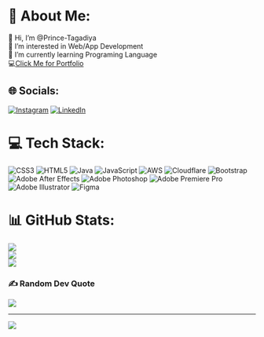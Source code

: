 <!-- - 👋 Hi, I’m @Prince-Tagadiya
- 👀 I’m interested in Web/App Development
- 🌱 I’m currently learning Programing Language
- 💞️ I’m looking to collaborate on ...
- 📫 How to reach me ...-->


<!--- 
Prince-Tagadiya/Prince-Tagadiya is a ✨ special ✨ repository because its `README.md` (this file) appears on your GitHub profile.
You can click the Preview link to take a look at your changes.
---> 
# 💫 About Me:
👋 Hi, I’m @Prince-Tagadiya<br>👀 I’m interested in Web/App Development<br>🌱 I’m currently learning Programing Language<br>
💻[Click Me for Portfolio](https://prince-tagadiya.github.io/Prince-Portfolio/)<br>  

## 🌐 Socials:
[![Instagram](https://img.shields.io/badge/Instagram-%23E4405F.svg?logo=Instagram&logoColor=white)](https://instagram.com/__.prince._.28) [![LinkedIn](https://img.shields.io/badge/LinkedIn-%230077B5.svg?logo=linkedin&logoColor=white)](https://linkedin.com/in/prince-tagadiya) 

# 💻 Tech Stack:
![CSS3](https://img.shields.io/badge/css3-%231572B6.svg?style=plastic&logo=css3&logoColor=white) ![HTML5](https://img.shields.io/badge/html5-%23E34F26.svg?style=plastic&logo=html5&logoColor=white) ![Java](https://img.shields.io/badge/java-%23ED8B00.svg?style=plastic&logo=java&logoColor=white) ![JavaScript](https://img.shields.io/badge/javascript-%23323330.svg?style=plastic&logo=javascript&logoColor=%23F7DF1E) ![AWS](https://img.shields.io/badge/AWS-%23FF9900.svg?style=plastic&logo=amazon-aws&logoColor=white) ![Cloudflare](https://img.shields.io/badge/Cloudflare-F38020?style=plastic&logo=Cloudflare&logoColor=white) ![Bootstrap](https://img.shields.io/badge/bootstrap-%23563D7C.svg?style=plastic&logo=bootstrap&logoColor=white) ![Adobe After Effects](https://img.shields.io/badge/Adobe%20After%20Effects-9999FF.svg?style=plastic&logo=Adobe%20After%20Effects&logoColor=white) ![Adobe Photoshop](https://img.shields.io/badge/adobephotoshop-%2331A8FF.svg?style=plastic&logo=adobephotoshop&logoColor=white) ![Adobe Premiere Pro](https://img.shields.io/badge/Adobe%20Premiere%20Pro-9999FF.svg?style=plastic&logo=Adobe%20Premiere%20Pro&logoColor=white) ![Adobe Illustrator](https://img.shields.io/badge/adobeillustrator-%23FF9A00.svg?style=plastic&logo=adobeillustrator&logoColor=white) 	![Figma](https://img.shields.io/badge/figma-%23F24E1E.svg?style=plastic&logo=figma&logoColor=white)
# 📊 GitHub Stats:
![](https://github-readme-stats.vercel.app/api?username=Prince-Tagadiya&theme=dark&hide_border=true&include_all_commits=true&count_private=false)<br/>
![](https://github-readme-streak-stats.herokuapp.com/?user=Prince-Tagadiya&theme=dark&hide_border=true)<br/>
![](https://github-readme-stats.vercel.app/api/top-langs/?username=Prince-Tagadiya&theme=dark&hide_border=true&include_all_commits=true&count_private=false&layout=compact)

### ✍️ Random Dev Quote
![](https://quotes-github-readme.vercel.app/api?type=horizontal&theme=radical)

<!--### 🔝 Top Contributed Repo
![](https://github-contributor-stats.vercel.app/api?username=Prince-Tagadiya&limit=5&theme=dark&combine_all_yearly_contributions=true)--> 


---
[![](https://visitcount.itsvg.in/api?id=Prince-Tagadiya&icon=0&color=0)](https://visitcount.itsvg.in)

 
